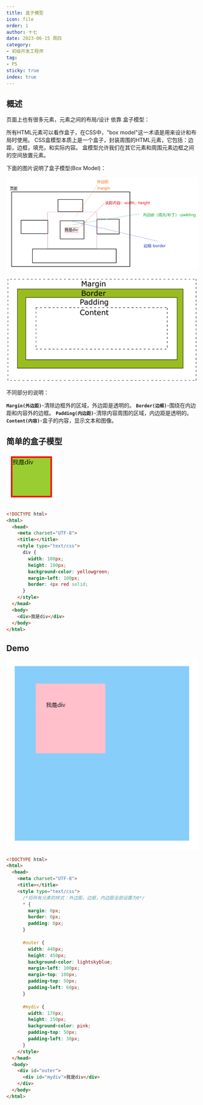 ```yaml
---
title: 盒子模型
icon: file
order: 1
author: 十七
date: 2023-06-15 周四
category:
- 初级开发工程师
tag:
- P5
sticky: true
index: true
---
```



## 概述

页面上也有很多元素，元素之间的布局/设计 依靠 盒子模型：

所有HTML元素可以看作盒子，在CSS中，"box model"这一术语是用来设计和布局时使用。 CSS盒模型本质上是一个盒子，封装周围的HTML元素，它包括：边距，边框，填充，和实际内容。 盒模型允许我们在其它元素和周围元素边框之间的空间放置元素。

下面的图片说明了盒子模型(Box Model)：

![](./image/image_1QiW-ZRbNQ.png)

![](./image/image_UtdAQyVyxp.png)

不同部分的说明：

**`Margin(外边距)`**-清除边框外的区域，外边距是透明的。
**`Border(边框)`**-围绕在内边距和内容外的边框。
**`Padding(内边距)`**-清除内容周围的区域，内边距是透明的。
**`Content(内容)`**-盒子的内容，显示文本和图像。

## 简单的盒子模型

![](./image/image_bvO66VuyT-.png)

```html
<!DOCTYPE html>
<html>
  <head>
    <meta charset="UTF-8">
    <title></title>
    <style type="text/css">
      div {
        width: 100px;
        height: 100px;
        background-color: yellowgreen;
        margin-left: 100px;
        border: 4px red solid;
      }
    </style>
  </head>
  <body>
    <div>我是div</div>
  </body>
</html>

```

## Demo

![](./image/image_Q86tFSs4NK.png)

```html
<!DOCTYPE html>
<html>
  <head>
    <meta charset="UTF-8">
    <title></title>
    <style type="text/css">
      /*将所有元素的样式：外边距，边框，内边距全部设置为0*/
      * {
        margin: 0px;
        border: 0px;
        padding: 0px;
      }

      #outer {
        width: 440px;
        height: 450px;
        background-color: lightskyblue;
        margin-left: 100px;
        margin-top: 100px;
        padding-top: 50px;
        padding-left: 60px;
      }

      #mydiv {
        width: 170px;
        height: 150px;
        background-color: pink;
        padding-top: 50px;
        padding-left: 30px;
      }
    </style>
  </head>
  <body>
    <div id="outer">
      <div id="mydiv">我是div</div>
    </div>
  </body>
</html>


```
